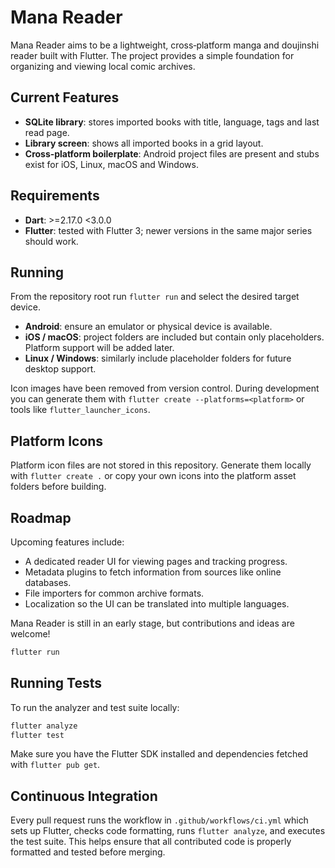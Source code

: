 # Mana Reader

Mana Reader aims to be a lightweight, cross‑platform manga and doujinshi reader built with Flutter. The project provides a simple foundation for organizing and viewing local comic archives.

## Current Features

- **SQLite library**: stores imported books with title, language, tags and last read page.
- **Library screen**: shows all imported books in a grid layout.
- **Cross‑platform boilerplate**: Android project files are present and stubs exist for iOS, Linux, macOS and Windows.

## Requirements

- **Dart**: >=2.17.0 <3.0.0
- **Flutter**: tested with Flutter 3; newer versions in the same major series should work.

## Running

From the repository root run `flutter run` and select the desired target device.

- **Android**: ensure an emulator or physical device is available.
- **iOS / macOS**: project folders are included but contain only placeholders. Platform support will be added later.
- **Linux / Windows**: similarly include placeholder folders for future desktop support.

Icon images have been removed from version control. During development you can generate them with `flutter create --platforms=<platform>` or tools like `flutter_launcher_icons`.

## Platform Icons

Platform icon files are not stored in this repository. Generate them locally with `flutter create .` or copy your own icons into the platform asset folders before building.

## Roadmap

Upcoming features include:

- A dedicated reader UI for viewing pages and tracking progress.
- Metadata plugins to fetch information from sources like online databases.
- File importers for common archive formats.
- Localization so the UI can be translated into multiple languages.

Mana Reader is still in an early stage, but contributions and ideas are welcome!


```bash
flutter run
```

## Running Tests

To run the analyzer and test suite locally:

```bash
flutter analyze
flutter test
```

Make sure you have the Flutter SDK installed and dependencies fetched with `flutter pub get`.

## Continuous Integration

Every pull request runs the workflow in `.github/workflows/ci.yml` which sets up
Flutter, checks code formatting, runs `flutter analyze`, and executes the test
suite. This helps ensure that all contributed code is properly formatted and
tested before merging.

